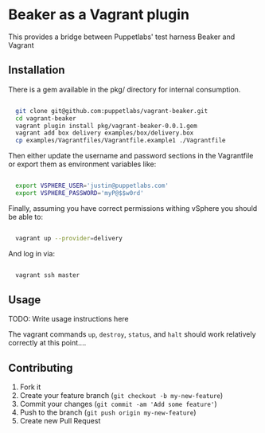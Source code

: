 # Beaker as a Vagrant plugin

This provides a bridge between Puppetlabs' test harness Beaker and Vagrant

## Installation

There is a gem available in the pkg/ directory for internal consumption.

```bash

  git clone git@github.com:puppetlabs/vagrant-beaker.git
  cd vagrant-beaker
  vagrant plugin install pkg/vagrant-beaker-0.0.1.gem
  vagrant add box delivery examples/box/delivery.box
  cp examples/Vagrantfiles/Vagrantfile.example1 ./Vagrantfile

```

Then either update the username and password sections in the Vagrantfile or export them as environment variables like:

```bash

  export VSPHERE_USER='justin@puppetlabs.com'
  export VSPHERE_PASSWORD='myP@$$w0rd'

```

Finally, assuming you have correct permissions withing vSphere you should be able to:

```bash

  vagrant up --provider=delivery

```

And log in via:

```bash

  vagrant ssh master

```

## Usage

TODO: Write usage instructions here

The vagrant commands `up`, `destroy`, `status`, and `halt` should work relatively correctly at this point....

## Contributing

1. Fork it
2. Create your feature branch (`git checkout -b my-new-feature`)
3. Commit your changes (`git commit -am 'Add some feature'`)
4. Push to the branch (`git push origin my-new-feature`)
5. Create new Pull Request
